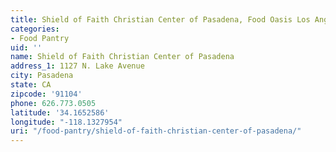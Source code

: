 ```yaml
---
title: Shield of Faith Christian Center of Pasadena, Food Oasis Los Angeles
categories:
- Food Pantry
uid: ''
name: Shield of Faith Christian Center of Pasadena
address_1: 1127 N. Lake Avenue
city: Pasadena
state: CA
zipcode: '91104'
phone: 626.773.0505
latitude: '34.1652586'
longitude: "-118.1327954"
uri: "/food-pantry/shield-of-faith-christian-center-of-pasadena/"
---
```


